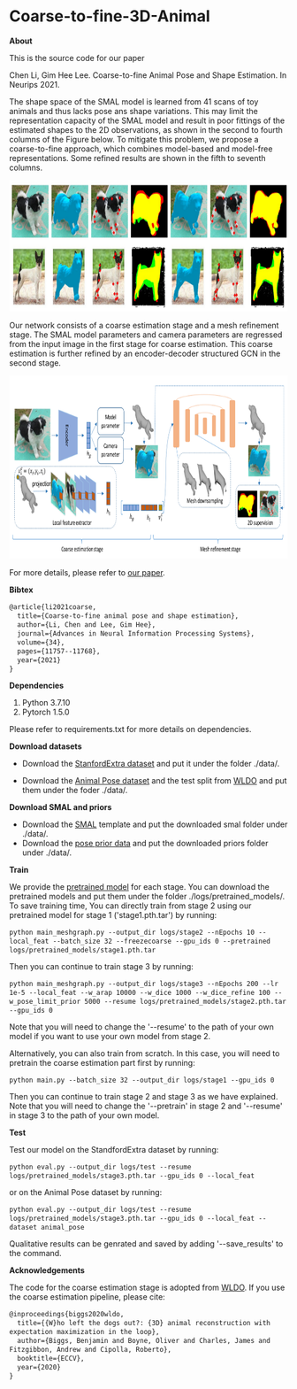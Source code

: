 # Coarse-to-fine-3D-Animal

**About**

This is the source code for our paper

Chen Li, Gim Hee Lee. Coarse-to-fine Animal Pose and Shape Estimation. In Neurips 2021.

The shape space of the SMAL model is learned from 41 scans of toy animals and thus lacks pose ans shape variations. This may limit the representation capacity of the SMAL model and result in poor fittings of the estimated shapes to the 2D observations, as shown in the second to fourth columns of the Figure below. To mitigate this problem, we propose a coarse-to-fine approach, which combines model-based and model-free representations. Some refined results are shown in the fifth to seventh columns.

<p align="center">
  <img width="800" height="237" src="result_examples.png">
</p>

Our network consists of a coarse estimation stage and a mesh refinement stage. The SMAL model parameters and camera parameters are regressed from the input image in the first stage for coarse estimation. This coarse estimation is further refined by an encoder-decoder structured GCN in the second stage. 

<p align="center">
  <img width="800" height="331" src="network.png">
</p>

For more details, please refer to [our paper](https://arxiv.org/pdf/2111.08176.pdf).

**Bibtex**
```
@article{li2021coarse,
  title={Coarse-to-fine animal pose and shape estimation},
  author={Li, Chen and Lee, Gim Hee},
  journal={Advances in Neural Information Processing Systems},
  volume={34},
  pages={11757--11768},
  year={2021}
}
```

**Dependencies**
1. Python 3.7.10
2. Pytorch 1.5.0

Please refer to requirements.txt for more details on dependencies.

**Download datasets**
* Download the [StanfordExtra dataset](https://github.com/benjiebob/StanfordExtra) and put it under the folder ./data/.

* Download the [Animal Pose dataset](https://sites.google.com/view/animal-pose/) and the test split from [WLDO](https://github.com/benjiebob/WLDO/tree/master/data/animal_pose) and put them under the foder ./data/.

**Download SMAL and priors**
* Download the [SMAL](https://github.com/benjiebob/WLDO/tree/master/data) template and put the downloaded smal folder under ./data/.
* Download the [pose prior data](https://github.com/benjiebob/SMALify/tree/master/data) and put the downloaded priors folder under ./data/.

**Train**

We provide the [pretrained model](https://drive.google.com/file/d/1mvr7iYkyKVUxPdFExE0HOsrVNl_sc1O1/view?usp=sharing) for each stage. You can download the pretrained models and put them under the folder ./logs/pretrained_models/. To save training time, You can directly train from stage 2 using our pretrained model for stage 1 ('stage1.pth.tar') by running: 
```
python main_meshgraph.py --output_dir logs/stage2 --nEpochs 10 --local_feat --batch_size 32 --freezecoarse --gpu_ids 0 --pretrained logs/pretrained_models/stage1.pth.tar
```
Then you can continue to train stage 3 by running:
```
python main_meshgraph.py --output_dir logs/stage3 --nEpochs 200 --lr 1e-5 --local_feat --w_arap 10000 --w_dice 1000 --w_dice_refine 100 --w_pose_limit_prior 5000 --resume logs/pretrained_models/stage2.pth.tar --gpu_ids 0
```
Note that you will need to change the '--resume' to the path of your own model if you want to use your own model from stage 2. 

Alternatively, you can also train from scratch. In this case, you will need to pretrain the coarse estimation part first by running:
```
python main.py --batch_size 32 --output_dir logs/stage1 --gpu_ids 0
```
Then you can continue to train stage 2 and stage 3 as we have explained. Note that you will need to change the '--pretrain' in stage 2 and '--resume' in stage 3 to the path of your own model.

**Test**

Test our model on the StandfordExtra dataset by running:
```
python eval.py --output_dir logs/test --resume logs/pretrained_models/stage3.pth.tar --gpu_ids 0 --local_feat
```
or on the Animal Pose dataset by running:
```
python eval.py --output_dir logs/test --resume logs/pretrained_models/stage3.pth.tar --gpu_ids 0 --local_feat --dataset animal_pose
```
Qualitative results can be genrated and saved by adding '--save_results' to the command. 

**Acknowledgements**

The code for the coarse estimation stage is adopted from [WLDO](https://github.com/benjiebob/WLDO/tree/master/data/animal_pose). If you use the coarse estimation pipeline, please cite:
```
@inproceedings{biggs2020wldo,
  title={{W}ho left the dogs out?: {3D} animal reconstruction with expectation maximization in the loop},
  author={Biggs, Benjamin and Boyne, Oliver and Charles, James and Fitzgibbon, Andrew and Cipolla, Roberto},
  booktitle={ECCV},
  year={2020}
}
```

